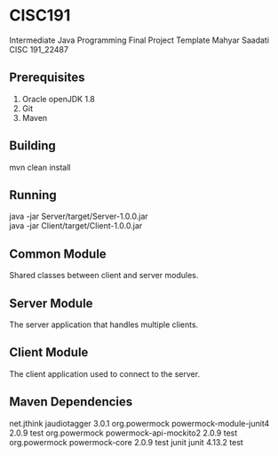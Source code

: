 # CISC191
Intermediate Java Programming Final Project Template
Mahyar Saadati CISC 191_22487
## Prerequisites
1. Oracle openJDK 1.8
2. Git
3. Maven
## Building
mvn clean install
## Running
java -jar Server/target/Server-1.0.0.jar  
java -jar Client/target/Client-1.0.0.jar
## Common Module
Shared classes between client and server modules.
## Server Module
The server application that handles multiple clients.
## Client Module
The client application used to connect to the server.
## Maven Dependencies
<dependency>
  <groupId>net.jthink</groupId>
  <artifactId>jaudiotagger</artifactId>
  <version>3.0.1</version>
</dependency>
 <dependency>
            <groupId>org.powermock</groupId>
            <artifactId>powermock-module-junit4</artifactId>
            <version>2.0.9</version>
            <scope>test</scope>
        </dependency>
        <dependency>
            <groupId>org.powermock</groupId>
            <artifactId>powermock-api-mockito2</artifactId>
            <version>2.0.9</version>
            <scope>test</scope>
        </dependency>
        <dependency>
            <groupId>org.powermock</groupId>
            <artifactId>powermock-core</artifactId>
            <version>2.0.9</version>
            <scope>test</scope>
        </dependency>
        <dependency>
            <groupId>junit</groupId>
            <artifactId>junit</artifactId>
            <version>4.13.2</version>
            <scope>test</scope>
        </dependency>